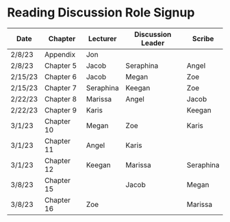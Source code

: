 # Reading Discussion Role Signup

| Date    | Chapter    | Lecturer  | Discussion Leader | Scribe    |
| ------- | ---------- | --------- | ----------------- | --------- |
| 2/8/23  | Appendix   | Jon       |                   |           |
| 2/8/23  | Chapter 5  | Jacob     |    Seraphina      | Angel     |
| 2/15/23 | Chapter 6  | Jacob     |       Megan       |    Zoe    |
| 2/15/23 | Chapter 7  | Seraphina |      Keegan       |   Zoe     |
| 2/22/23 | Chapter 8  |  Marissa  |   Angel           | Jacob     |
| 2/22/23 | Chapter 9  |  Karis    |                   |  Keegan   |
| 3/1/23  | Chapter 10 |   Megan   |        Zoe        | Karis     |
| 3/1/23  | Chapter 11 |   Angel   |  Karis            |           |
| 3/1/23  | Chapter 12 |   Keegan  |          Marissa  | Seraphina |
| 3/8/23  | Chapter 15 |           |       Jacob       | Megan     |
| 3/8/23  | Chapter 16 |  Zoe      |                   | Marissa   |
